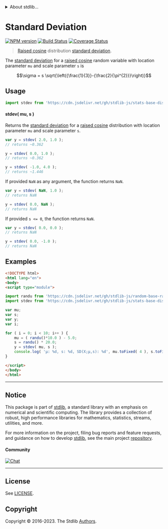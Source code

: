 <!--

@license Apache-2.0

Copyright (c) 2018 The Stdlib Authors.

Licensed under the Apache License, Version 2.0 (the "License");
you may not use this file except in compliance with the License.
You may obtain a copy of the License at

   http://www.apache.org/licenses/LICENSE-2.0

Unless required by applicable law or agreed to in writing, software
distributed under the License is distributed on an "AS IS" BASIS,
WITHOUT WARRANTIES OR CONDITIONS OF ANY KIND, either express or implied.
See the License for the specific language governing permissions and
limitations under the License.

-->


<details>
  <summary>
    About stdlib...
  </summary>
  <p>We believe in a future in which the web is a preferred environment for numerical computation. To help realize this future, we've built stdlib. stdlib is a standard library, with an emphasis on numerical and scientific computation, written in JavaScript (and C) for execution in browsers and in Node.js.</p>
  <p>The library is fully decomposable, being architected in such a way that you can swap out and mix and match APIs and functionality to cater to your exact preferences and use cases.</p>
  <p>When you use stdlib, you can be absolutely certain that you are using the most thorough, rigorous, well-written, studied, documented, tested, measured, and high-quality code out there.</p>
  <p>To join us in bringing numerical computing to the web, get started by checking us out on <a href="https://github.com/stdlib-js/stdlib">GitHub</a>, and please consider <a href="https://opencollective.com/stdlib">financially supporting stdlib</a>. We greatly appreciate your continued support!</p>
</details>

# Standard Deviation

[![NPM version][npm-image]][npm-url] [![Build Status][test-image]][test-url] [![Coverage Status][coverage-image]][coverage-url] <!-- [![dependencies][dependencies-image]][dependencies-url] -->

> [Raised cosine][cosine-distribution] distribution [standard deviation][stdev].

<!-- Section to include introductory text. Make sure to keep an empty line after the intro `section` element and another before the `/section` close. -->

<section class="intro">

The [standard deviation][stdev] for a [raised cosine][cosine-distribution] random variable with location parameter `mu` and scale parameter `s` is

<!-- <equation class="equation" label="eq:cosine_stdev" align="center" raw="\sigma = s \sqrt{\left({\frac{1}{3}}-{\frac{2}{\pi^{2}}}\right)}" alt="Standard deviation for a raised cosine distribution."> -->

```math
\sigma = s \sqrt{\left({\frac{1}{3}}-{\frac{2}{\pi^{2}}}\right)}
```

<!-- <div class="equation" align="center" data-raw-text="\sigma = s \sqrt{\left({\frac{1}{3}}-{\frac{2}{\pi^{2}}}\right)}" data-equation="eq:cosine_stdev">
    <img src="https://cdn.jsdelivr.net/gh/stdlib-js/stdlib@591cf9d5c3a0cd3c1ceec961e5c49d73a68374cb/lib/node_modules/@stdlib/stats/base/dists/cosine/stdev/docs/img/equation_cosine_stdev.svg" alt="Standard deviation for a raised cosine distribution.">
    <br>
</div> -->

<!-- </equation> -->

</section>

<!-- /.intro -->

<!-- Package usage documentation. -->



<section class="usage">

## Usage

```javascript
import stdev from 'https://cdn.jsdelivr.net/gh/stdlib-js/stats-base-dists-cosine-stdev@v0.1.0-esm/index.mjs';
```

#### stdev( mu, s )

Returns the [standard deviation][stdev] for a [raised cosine][cosine-distribution] distribution with location parameter `mu` and scale parameter `s`.

```javascript
var y = stdev( 2.0, 1.0 );
// returns ~0.362

y = stdev( 0.0, 1.0 );
// returns ~0.362

y = stdev( -1.0, 4.0 );
// returns ~1.446
```

If provided `NaN` as any argument, the function returns `NaN`.

```javascript
var y = stdev( NaN, 1.0 );
// returns NaN

y = stdev( 0.0, NaN );
// returns NaN
```

If provided `s <= 0`, the function returns `NaN`.

```javascript
var y = stdev( 0.0, 0.0 );
// returns NaN

y = stdev( 0.0, -1.0 );
// returns NaN
```

</section>

<!-- /.usage -->

<!-- Package usage notes. Make sure to keep an empty line after the `section` element and another before the `/section` close. -->

<section class="notes">

</section>

<!-- /.notes -->

<!-- Package usage examples. -->

<section class="examples">

## Examples

<!-- eslint no-undef: "error" -->

```html
<!DOCTYPE html>
<html lang="en">
<body>
<script type="module">

import randu from 'https://cdn.jsdelivr.net/gh/stdlib-js/random-base-randu@esm/index.mjs';
import stdev from 'https://cdn.jsdelivr.net/gh/stdlib-js/stats-base-dists-cosine-stdev@v0.1.0-esm/index.mjs';

var mu;
var s;
var y;
var i;

for ( i = 0; i < 10; i++ ) {
    mu = ( randu()*10.0 ) - 5.0;
    s = randu() * 20.0;
    y = stdev( mu, s );
    console.log( 'µ: %d, s: %d, SD(X;µ,s): %d', mu.toFixed( 4 ), s.toFixed( 4 ), y.toFixed( 4 ) );
}

</script>
</body>
</html>
```

</section>

<!-- /.examples -->

<!-- Section to include cited references. If references are included, add a horizontal rule *before* the section. Make sure to keep an empty line after the `section` element and another before the `/section` close. -->

<section class="references">

</section>

<!-- /.references -->

<!-- Section for related `stdlib` packages. Do not manually edit this section, as it is automatically populated. -->

<section class="related">

</section>

<!-- /.related -->

<!-- Section for all links. Make sure to keep an empty line after the `section` element and another before the `/section` close. -->


<section class="main-repo" >

* * *

## Notice

This package is part of [stdlib][stdlib], a standard library with an emphasis on numerical and scientific computing. The library provides a collection of robust, high performance libraries for mathematics, statistics, streams, utilities, and more.

For more information on the project, filing bug reports and feature requests, and guidance on how to develop [stdlib][stdlib], see the main project [repository][stdlib].

#### Community

[![Chat][chat-image]][chat-url]

---

## License

See [LICENSE][stdlib-license].


## Copyright

Copyright &copy; 2016-2023. The Stdlib [Authors][stdlib-authors].

</section>

<!-- /.stdlib -->

<!-- Section for all links. Make sure to keep an empty line after the `section` element and another before the `/section` close. -->

<section class="links">

[npm-image]: http://img.shields.io/npm/v/@stdlib/stats-base-dists-cosine-stdev.svg
[npm-url]: https://npmjs.org/package/@stdlib/stats-base-dists-cosine-stdev

[test-image]: https://github.com/stdlib-js/stats-base-dists-cosine-stdev/actions/workflows/test.yml/badge.svg?branch=v0.1.0
[test-url]: https://github.com/stdlib-js/stats-base-dists-cosine-stdev/actions/workflows/test.yml?query=branch:v0.1.0

[coverage-image]: https://img.shields.io/codecov/c/github/stdlib-js/stats-base-dists-cosine-stdev/main.svg
[coverage-url]: https://codecov.io/github/stdlib-js/stats-base-dists-cosine-stdev?branch=main

<!--

[dependencies-image]: https://img.shields.io/david/stdlib-js/stats-base-dists-cosine-stdev.svg
[dependencies-url]: https://david-dm.org/stdlib-js/stats-base-dists-cosine-stdev/main

-->

[chat-image]: https://img.shields.io/gitter/room/stdlib-js/stdlib.svg
[chat-url]: https://app.gitter.im/#/room/#stdlib-js_stdlib:gitter.im

[stdlib]: https://github.com/stdlib-js/stdlib

[stdlib-authors]: https://github.com/stdlib-js/stdlib/graphs/contributors

[umd]: https://github.com/umdjs/umd
[es-module]: https://developer.mozilla.org/en-US/docs/Web/JavaScript/Guide/Modules

[deno-url]: https://github.com/stdlib-js/stats-base-dists-cosine-stdev/tree/deno
[umd-url]: https://github.com/stdlib-js/stats-base-dists-cosine-stdev/tree/umd
[esm-url]: https://github.com/stdlib-js/stats-base-dists-cosine-stdev/tree/esm
[branches-url]: https://github.com/stdlib-js/stats-base-dists-cosine-stdev/blob/main/branches.md

[stdlib-license]: https://raw.githubusercontent.com/stdlib-js/stats-base-dists-cosine-stdev/main/LICENSE

[cosine-distribution]: https://en.wikipedia.org/wiki/Raised_cosine_distribution

[stdev]: https://en.wikipedia.org/wiki/Standard_deviation

</section>

<!-- /.links -->
